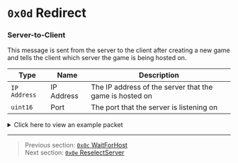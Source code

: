 # `0x0d` Redirect

### Server-to-Client

This message is sent from the server to the client after creating a new game and tells the client which server the game is being hosted on.

| Type | Name | Description |
| --- | --- | --- |
| `IP Address` | IP Address | The IP address of the server that the game is hosted on |
| `uint16` | Port | The port that the server is listening on |

<details>
    <summary>Click here to view an example packet</summary>

```
01              # Reliable packet
0001            # Nonce
06000d          # Hazel message (tag of 0x0d = Redirect)
    c63a7359    # IP Address: 198.58.115.89
    0756        # Port: 22023
```
</details>

---

> Previous section: [`0x0c` WaitForHost](12_waitforhost.md)<br>
> Next section: [`0x0e` ReselectServer](14_reselectserver.md)
